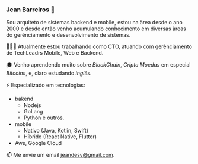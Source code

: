 ### Jean Barreiros 👋

Sou arquiteto de sistemas backend e mobile, estou na àrea desde o ano 2000 e desde então venho acumulando conhecimento em diversas àreas do gerênciamento e desenvolvimento de sistemas.

👨🏻‍💻 Atualmente estou trabalhando como CTO, atuando com gerênciamento de TechLeadrs Mobile, Web e Backend.

🎓 Venho aprendendo muito sobre _BlockChain_, _Cripto_ _Moedas_ em especial _Bitcoins_, e, claro estudando _inglês_.

⚡ Especializado em tecnologias:
  - bakend
    - Nodejs
    - GoLang
    - Python e outros.
  - mobile
      - Nativo (Java, Kotlin, Swift)
      - Híbrido (React Native, Flutter)
  - Aws, Google Cloud

📫 Me envie um email jeandesv@gmail.com.
